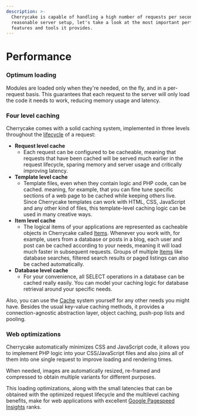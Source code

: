 ```yaml
---
description: >-
  Cherrycake is capable of handling a high number of requests per second in a
  reasonable server setup, let's take a look at the most important performance
  features and tools it provides.
---
```


# Performance

### Optimum loading

Modules are loaded only when they're needed, on the fly, and in a per-request basis. This guarantees that each request to the server will only load the code it needs to work, reducing memory usage and latency.

### Four level caching

Cherrycake comes with a solid caching system, implemented in three levels throughout the [lifecycle](lifecycle/) of a request:

* **Request level cache**
  * Each request can be configured to be cacheable, meaning that requests that have been cached will be served much earlier in the request lifecycle, sparing memory and server usage and critically improving latency.
* **Template level cache**
  * Template files, even when they contain logic and PHP code, can be cached. meaning, for example, that you can fine tune specific sections of a web page to be cached while keeping others live. Since Cherrycake templates can work with HTML, CSS, JavaScript and any other kind of files, this template-level caching logic can be used in many creative ways.
* **Item level cache**
  * The logical items of your applications are represented as cacheable objects in Cherrycake called [Items](../reference/core-classes/item.md). Whenever you work with, for example, users from a database or posts in a blog, each user and post can be cached according to your needs, meaning it will load much faster in subsequent requests. Groups of multiple [Items](../reference/core-classes/items.md) like database searches, filtered search results or paged listings can also be cached automatically.
* **Database level cache**
  * For your convenience, all SELECT operations in a database can be cached really easily. You can model your caching logic for database retrieval around your specific needs.

Also, you can use the [Cache](../reference/core-modules/cache/) system yourself for any other needs you might have. Besides the usual key-value caching methods, it provides a connection-agnostic abstraction layer, object caching, push-pop lists and pooling.

### Web optimizations

Cherrycake automatically minimizes CSS and JavaScript code, it allows you to implement PHP logic into your CSS/JavaScript files and also joins all of them into one single request to improve loading and rendering times.

When needed, images are automatically resized, re-framed and compressed to obtain multiple variants for different purposes.

This loading optimizations, along with the small latencies that can be obtained with the optimized request lifecycle and the multilevel caching benefits, make for web applications with excellent [Google Pagespeed Insights](https://developers.google.com/speed/pagespeed/insights/) ranks.

